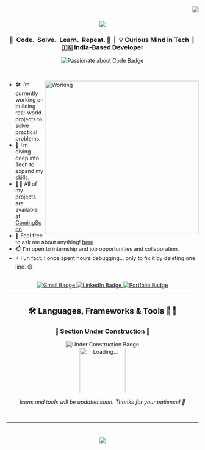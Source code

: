<!-- Visitor Badge -->
<img align="right" src="https://visitor-badge.laobi.icu/badge?page_id=SekharUppuluri.SekharUppuluri" />

<!-- Animated Typing Header with Orange Color -->
<h1 align="center">
  <img src="https://readme-typing-svg.herokuapp.com/?font=Righteous&size=35&center=true&vCenter=true&width=750&height=70&duration=4000&color=FF5733&lines=Hi+There!+👋;+I'm+Sekhar+Uppuluri!;+Aspiring+Developer+from+India+;+Welcome+to+My+GitHub+Profile!" />
</h1>

<!-- Static Tagline -->
<h3 align="center">
🎯&nbsp; Code.&nbsp; Solve.&nbsp; Learn.&nbsp; Repeat. 🔁 &nbsp;|&nbsp; 💡 Curious Mind in Tech &nbsp;|&nbsp; 🇮🇳 India-Based Developer
</h3>

<!-- Badge -->
<p align="center">
  <img src="https://img.shields.io/badge/Passionate%20about-Code-FF5733?style=for-the-badge&logo=visualstudio&logoColor=white" alt="Passionate about Code Badge"/>
</p>

<br/>

<div>
  <img align="right" alt="Working" width="403" src="https://user-images.githubusercontent.com/55389276/140866485-8fb1c876-9a8f-4d6a-98dc-08c4981eaf70.gif">
    <!-- 
      <p align="left">
        <a href="https://twitter.com/gvfghk" target="blank">
          <img src="https://img.shields.io/twitter/follow/gvfghk?logo=twitter&style=for-the-badge" alt="twitter" />
        </a>
      </p>
  -->

- 🛠️ I’m currently working on building real-world projects to solve practical problems.  
- 🌱 I’m diving deep into Tech to expand my skills.  
- 👨‍💻 All of my projects are available at [ComingSoon](ComingSoon).  
- 💬 Feel free to ask me about anything! [here](https://github.com/SekharUppuluri/SekharUppuluri/issues)  
- 📫 I’m open to internship and job opportunities and collaboration.  
- ⚡ Fun fact: I once spent hours debugging... only to fix it by deleting one line. 😅
</div>

<br/>

<!-- Contact Buttons -->
<div align="center"> 
  <a href="mailto:sekharuppuluri3@gmail.com">
    <img src="https://img.shields.io/badge/Gmail-333333?style=for-the-badge&logo=gmail&logoColor=red" alt="Gmail Badge" />
  </a>
  <a href="https://www.linkedin.com/in/chandrasekharuppuluri/" target="_blank" rel="noopener noreferrer">
    <img src="https://img.shields.io/badge/LinkedIn-0077B5?style=for-the-badge&logo=linkedin&logoColor=white" alt="LinkedIn Badge" />
  </a>
  <a href="https://comingsoon.github.io" target="_blank" rel="noopener noreferrer">
     <img src="https://img.shields.io/badge/Portfolio-FF5722?style=for-the-badge&logo=todoist&logoColor=white" alt="Portfolio Badge" /> 
  </a>
</div>

<hr/>

<!-- Tools Section -->
<h2 align="center">🛠️ Languages, Frameworks & Tools 🧑‍🏭</h2>

<div align="center">

<h3>🚧 Section Under Construction 🚧</h3>

<img src="https://img.shields.io/badge/status-under--construction-FF5733?style=for-the-badge&logo=clock&logoColor=white" alt="Under Construction Badge" />

<br/>

<img src="https://media.giphy.com/media/xTkcEQACH24SMPxIQg/giphy.gif" alt="Loading..." width="120" />

<br/>

<em>Icons and tools will be updated soon. Thanks for your patience! 🙏</em>

<!-- Future icons can go here -->
<!--
<img src="./Icons/python-icon.png" alt="Python" width="50" height="50" />
-->
<!-- 
    <img src="./Icons/html.png" alt="HTML" width="100" height="100" />
    <img src="./Icons/css.png" alt="CSS" width="100" height="100" />
    <img src="./Icons/js.png" alt="JavaScript" width="100" height="100" /> 
    <img src="./Icons/nodejs.png" alt="Node.js" width="100" height="100" />
    <img src="./assets/git.png" alt="Git" width="100" height="100" />
    <img src="./assets/docker.png" alt="Docker" width="100" height="100" />
--> 
<!--
   <img src="./Icons/python-icon.png" alt="Python" width="50" height="50" />&nbsp;&nbsp;
    <img src="./Icons/visual-studio-code-icon.png" alt="VS Code" width="50" height="50" />&nbsp;&nbsp;
    <img src="./Icons/mysql-icon.png" alt="MySQL" width="50" height="50" />&nbsp;&nbsp;
    <img src="./Icons/postgresql-icon.png" alt="postgresql" width="50" height="50" />&nbsp;&nbsp;
    <img src="./Icons/power-bi-icon.png" alt="Power BI" width="50" height="50" />&nbsp;&nbsp;
    <img src="./Icons/microsoft-excel-icon.png" alt="Excel" width="50" height="50" />&nbsp;&nbsp;
    <img src="./Icons/tableau-icon.png" alt="Tableau" width="50" height="50" />
-->
</div>

<br/>
<hr/>

<!-- Footer Message -->
<div align="center">
  <h1>
    <img src="https://readme-typing-svg.herokuapp.com/?font=Righteous&size=35&center=true&vCenter=true&width=800&height=70&duration=4000&color=FF5733&lines=Thank+You+for+visiting+my+GitHub+Profile!+🎉;+Looking+forward+to+potential+collaborations!+🤝;+Have+a+great+day!+😊" />
  </h1>
</div>
